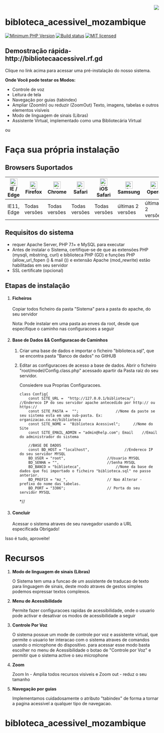 <img src="https://github.com/matiassingers/awesome-readme/blob/master/icon.png" align="right" />


# bibloteca_acessivel_mozambique

[![Minimum PHP Version](https://img.shields.io/badge/php-%3E%3D_7.1-8892BF.svg)](https://github.com/symfony/symfony)
[![Build status][shield-build]](#)
[![MIT licensed][shield-license]](#)



[shield-license]: https://img.shields.io/badge/license-MIT-blue.svg
[shield-build]: https://img.shields.io/badge/build-passing-brightgreen.svg

<h2>Demostração rápida- http://bibliotecaacessivel.rf.gd</h2>
<span>Clique no link acima para acessar uma pré-instalação do nosso sistema.</span>

<p><b>Onde Você pode testar os Modos:</b></p>
	<ul>
		<li> Controle de voz </li>
		<li> Leitura de tela </li>
		<li> Navegação por guias (tabindex) </li>
		<li> Ampliar (ZoomIn) ou reduzir (ZoomOut) Texto, imagens, tabelas e outros elementos visíveis </li>
		<li> Modo de linguagem de sinais (Libras) </li>
		<li> Assistente Virtual, implementado como uma Bibliotecária Virtual </li>
	</ul>
 ou
 
# Faça sua própria instalação

<h2> Browsers Suportados </h2>

| [<img src="https://raw.githubusercontent.com/alrra/browser-logos/master/src/edge/edge_48x48.png" alt="IE / Edge" width="24px" height="24px" />](http://gotbahn.github.io/browsers-support-badges/)</br>IE / Edge | [<img src="https://raw.githubusercontent.com/alrra/browser-logos/master/src/firefox/firefox_48x48.png" alt="Firefox" width="24px" height="24px" />](http://gotbahn.github.io/browsers-support-badges/)</br>Firefox | [<img src="https://raw.githubusercontent.com/alrra/browser-logos/master/src/chrome/chrome_48x48.png" alt="Chrome" width="24px" height="24px" />](http://gotbahn.github.io/browsers-support-badges/)</br>Chrome | [<img src="https://raw.githubusercontent.com/alrra/browser-logos/master/src/safari/safari_48x48.png" alt="Safari" width="24px" height="24px" />](http://gotbahn.github.io/browsers-support-badges/)</br>Safari | [<img src="https://raw.githubusercontent.com/alrra/browser-logos/master/src/safari-ios/safari-ios_48x48.png" alt="iOS Safari" width="24px" height="24px" />](http://gotbahn.github.io/browsers-support-badges/)</br>iOS Safari | [<img src="https://raw.githubusercontent.com/alrra/browser-logos/master/src/samsung-internet/samsung-internet_48x48.png" alt="Samsung" width="24px" height="24px" />](http://gotbahn.github.io/browsers-support-badges/)</br>Samsung | [<img src="https://raw.githubusercontent.com/alrra/browser-logos/master/src/opera/opera_48x48.png" alt="Opera" width="24px" height="24px" />](http://gotbahn.github.io/browsers-support-badges/)</br>Opera |
| --------- | --------- | --------- | --------- | --------- | --------- | --------- |
| IE11, Edge| Todas versões| Todas versões| Todas versões| Todas versões| últimas 2 versões| últimas 2 versões

## Requisitos do sistema

<ul>
	<li>requer Apache Server, PHP 7.1+ e MySQL para executar</li>
	<li>Antes de instalar o Sistema, certifique-se de que as extensões PHP (mysqli, mbstring, curl) e biblioteca PHP (GD) e funções PHP (allow_url_fopen () & mail ()) e extensão Apache (mod_rewrite) estão habilitadas em seu servidor</li>
	<li>SSL certificate (opcional)</li>
</ul>

## Etapas de instalação

<ol>
	<li> 
		<h4>Ficheiros </h4>
		<p> Copiar todos ficheiro da pasta "Sistema" para a pasta do apache, do seu servidor</p>
		<p> Nota: Pode instalar em uma pasta ao enves da root, desde que especifique o caminho nas configuracoes a seguir</p>
	</li>
	<li> 
		<h4>Base de Dados && Configuracao de Caminhos</h4>
		<ol>
			<li>
				<p>Criar uma base de dados e importar o ficheiro "biblioteca.sql", que se encontra pasta "Banco de dados" no GitHUB</p>
			</li>
			<li>
				<p>Editar  as configuracoes de acesso a base de dados. Abrir o ficheiro "root/model/Config.class.php" acessado apartir da Pasta raiz do seu servidor.</p>
				<p>Consiedere sua Proprias Configuracoes.
					
	class Config{
		const SITE_URL =  "http://127.0.0.1/biblioteca/"; 	//Endereco IP do seu servidor apache antecedido por http:// ou https:// 
		const SITE_PASTA =  ""; 				//Nome da paste se seu sistema esta em uma sub-pasta. Ex: organizacao.co.mz/biblioteca
		const SITE_NOME =  "Biblioteca Acessivel"; 		//Nome do Site
		const SITE_EMAIL_ADMIN = "admin@help.com"; Email	//Email do administrador do sistema
				
		//BASE DE DADOS
		const BD_HOST = "localhost",   				//Endereco IP do seu servidor MYSQL
		BD_USER = "root",					//Usuario MYSQL
		BD_SENHA = "",						//Senha MYSQL
		BD_BANCO = "biblioteca",				//Nome da base de dados que foi importado o ficheiro "biblioteca.sql" no passo anterior.
		BD_PREFIX = "mz_",					// Nao Alterar - prefixo do nome das tabelas.
		BD_PORT = "3306";					// Porta do seu servidor MYSQL
*//
		 </p>
	     </li>
	   </ol>
	</li>
	<li><h4>Concluir</h4><p> Acessar o sistema atraves de seu navegador usando a URL especificada  Obrigado! </p></li>
</ol>

Isso é tudo, aproveite!
			
# Recursos

<ol>
	<li>
		<b>Modo de linguagem de sinais (Libras)</b> 
		<p>O Sistema tem uma a funcao de um assistente de traducao de texto para linguagem de sinais, deste modo atraves de gestos simples podemos expressar textos complexos.	 </p>  
	</li>
	<li>
		<b>Menu de Acessibilidade</b> 
		<p>Permite fazer configuracoes rapidas de acessibilidade, onde o usuario pode activar e desativar os modos de acessibilidade a seguir</p>
	</li>
	<li>
		<b>Controle Por Voz</b> 
		<p>O sistema possue um mode de controle por voz e assistente virtual, que permite o usuario ter interacao com o sistema atraves de comandos usando o microphone do dispositivo. para acessar esse modo basta escolher no menu de Acessibilidade o botao de "Controle por Voz" e permitir que o sistema active o seu microphone</p>
	</li>
	<li>
		<b>Zoom</b> 
		<p>Zoom In - Amplia todos recursos visiveis e Zoom out - reduz o seu tamanho</p>
	</li>
	<li>
		<b>Navegação por guias</b>
		<p>Implementamos cuidadosamente o atributo "tabindex" de forma a tornar a pagina acessivel a qualquer tipo de navegacao.</p>
	</li>
</ol>
		
# bibloteca_acessivel_mozambique
